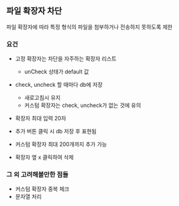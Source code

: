## 파일 확장자 차단
파일 확장자에 따라 특정 형식의 파일을 첨부하거나 전송하지 못하도록 제한

### 요건
- 고정 확장자는 차단을 자주하는 확장자 리스트
    - unCheck 상태가 default 값
- check, uncheck 할 때마다 db에 저장
    - 새로고침시 유지
    - 커스텀 확장자는 check, uncheck가 없는 것에 유의

- 확장자 최대 입력 20자
- 추가 버튼 클릭 시 db 저장 후 표현됨

- 커스텀 확장자 최대 200개까지 추가 가능
- 확장자 옆 x 클릭하여 삭제

### 그 외 고려해볼만한 점들
- 커스텀 확장자 중복 체크
- 문자열 처리
